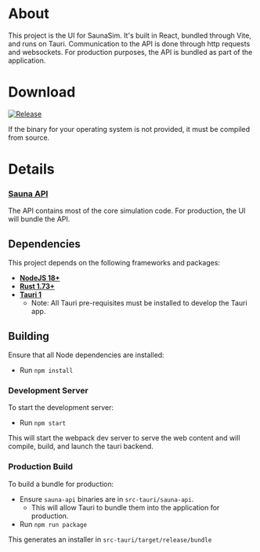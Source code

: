 # About
This project is the UI for SaunaSim. It's built in React, bundled through Vite, and runs on Tauri. Communication to the API is done through http requests and websockets. For production purposes, the API is bundled as part of the application.

# Download
[![Release](https://img.shields.io/github/v/release/Sauna-ATC-Training-Simulator/sauna-ui?include_prereleases&style=for-the-badge)][1]

If the binary for your operating system is not provided, it must be compiled from source.

[1]: https://github.com/Sauna-ATC-Training-Simulator/sauna-ui/releases/latest

# Details
### [Sauna API](https://github.com/Sauna-ATC-Training-Simulator/sauna-api)
The API contains most of the core simulation code. For production, the UI will bundle the API.

## Dependencies
This project depends on the following frameworks and packages:
- **[NodeJS 18+](https://nodejs.org/en/)**
- **[Rust 1.73+](https://www.rust-lang.org/)**
- **[Tauri 1](https://tauri.app/v1/guides/getting-started/prerequisites)**
  - Note: All Tauri pre-requisites must be installed to develop the Tauri app.

## Building
Ensure that all Node dependencies are installed:
- Run `npm install`

### Development Server
To start the development server:
- Run `npm start`

This will start the webpack dev server to serve the web content and will compile, build, and launch the tauri backend.

### Production Build
To build a bundle for production:
- Ensure `sauna-api` binaries are in `src-tauri/sauna-api`.
  - This will allow Tauri to bundle them into the application for production.
- Run `npm run package`

This generates an installer in `src-tauri/target/release/bundle`